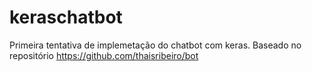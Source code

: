 # keraschatbot
Primeira tentativa de implemetação do chatbot com keras.
Baseado no repositório https://github.com/thaisribeiro/bot

